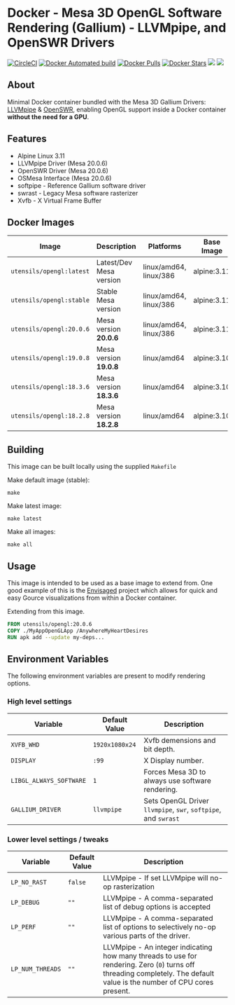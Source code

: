 # Docker - Mesa 3D OpenGL Software Rendering (Gallium) - LLVMpipe, and OpenSWR Drivers

[![CircleCI](https://circleci.com/gh/utensils/docker-opengl.svg?style=svg)](https://circleci.com/gh/utensils/docker-opengl) [![Docker Automated build](https://img.shields.io/docker/automated/utensils/opengl.svg)](https://hub.docker.com/r/utensils/opengl/) [![Docker Pulls](https://img.shields.io/docker/pulls/utensils/opengl.svg)](https://hub.docker.com/r/utensils/opengl/) [![Docker Stars](https://img.shields.io/docker/stars/utensils/opengl.svg)](https://hub.docker.com/r/utensils/opengl/) [![](https://images.microbadger.com/badges/image/utensils/opengl.svg)](https://microbadger.com/images/utensils/opengl "Get your own image badge on microbadger.com") [![](https://images.microbadger.com/badges/version/utensils/opengl.svg)](https://microbadger.com/images/utensils/opengl "Get your own version badge on microbadger.com")

## About

Minimal Docker container bundled with the Mesa 3D Gallium Drivers: [LLVMpipe][mesa-llvm] & [OpenSWR][openswr], enabling OpenGL support inside a Docker container **without the need for a GPU**.

## Features

- Alpine Linux 3.11
- LLVMpipe Driver (Mesa 20.0.6)
- OpenSWR Driver (Mesa 20.0.6)
- OSMesa Interface (Mesa 20.0.6)
- softpipe - Reference Gallium software driver
- swrast - Legacy Mesa software rasterizer
- Xvfb - X Virtual Frame Buffer

## Docker Images

| Image                    | Description             | Platforms              | Base Image  |
| ------------------------ | ----------------------- | ---------------------- | ----------- |
| `utensils/opengl:latest` | Latest/Dev Mesa version | linux/amd64, linux/386 | alpine:3.11 |
| `utensils/opengl:stable` | Stable Mesa version     | linux/amd64, linux/386 | alpine:3.11 |
| `utensils/opengl:20.0.6` | Mesa version **20.0.6** | linux/amd64, linux/386 | alpine:3.11 |
| `utensils/opengl:19.0.8` | Mesa version **19.0.8** | linux/amd64            | alpine:3.10 |
| `utensils/opengl:18.3.6` | Mesa version **18.3.6** | linux/amd64            | alpine:3.10 |
| `utensils/opengl:18.2.8` | Mesa version **18.2.8** | linux/amd64            | alpine:3.10 |

## Building

This image can be built locally using the supplied `Makefile`

Make default image (stable):
```shell
make
```

Make latest image:
```shell
make latest
```

Make all images:
```shell
make all
```

## Usage

This image is intended to be used as a base image to extend from. One good example of this is the [Envisaged][Envisaged] project which allows for quick and easy Gource visualizations from within a Docker container.

Extending from this image.

```Dockerfile
FROM utensils/opengl:20.0.6
COPY ./MyAppOpenGLApp /AnywhereMyHeartDesires
RUN apk add --update my-deps...
```

## Environment Variables

The following environment variables are present to modify rendering options.

### High level settings

| Variable                | Default Value  | Description                                                    |
| ----------------------- | -------------- | -------------------------------------------------------------- |
| `XVFB_WHD`              | `1920x1080x24` | Xvfb demensions and bit depth.                                 |
| `DISPLAY`               | `:99`          | X Display number.                                              |
| `LIBGL_ALWAYS_SOFTWARE` | `1`            | Forces Mesa 3D to always use software rendering.               |
| `GALLIUM_DRIVER`        | `llvmpipe`     | Sets OpenGL Driver `llvmpipe`, `swr`, `softpipe`, and `swrast` |

### Lower level settings / tweaks

| Variable         | Default Value | Description                                                                                                                                                              |
| ---------------- | ------------- | ------------------------------------------------------------------------------------------------------------------------------------------------------------------------ |
| `LP_NO_RAST`     | `false`       | LLVMpipe - If set LLVMpipe will no-op rasterization                                                                                                                      |
| `LP_DEBUG`       | `""`          | LLVMpipe - A comma-separated list of debug options is accepted                                                                                                           |
| `LP_PERF`        | `""`          | LLVMpipe - A comma-separated list of options to selectively no-op various parts of the driver.                                                                           |
| `LP_NUM_THREADS` | `""`          | LLVMpipe - An integer indicating how many threads to use for rendering. Zero (`0`) turns off threading completely. The default value is the number of CPU cores present. |

[openswr]: http://openswr.org/
[mesa-llvm]: https://www.mesa3d.org/llvmpipe.html
[Envisaged]: https://github.com/utensils/Envisaged
